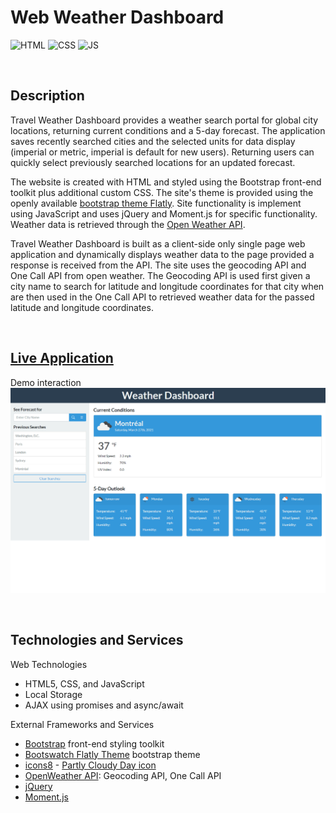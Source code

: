 # **Web Weather Dashboard**
![HTML](https://img.shields.io/badge/Uses-HTML-red.svg)
![CSS](https://img.shields.io/badge/Uses-CSS-blue.svg)
![JS](https://img.shields.io/badge/Uses-JS-yellow.svg)


&nbsp;
## **Description**
Travel Weather Dashboard provides a weather search portal for global city locations, returning current conditions and a 5-day forecast. The application saves recently searched cities and the selected units for data display (imperial or metric, imperial is default for new users). Returning users can quickly select previously searched locations for an updated forecast. 

The website is created with HTML and styled using the Bootstrap front-end toolkit plus additional custom CSS. The site's theme is provided using the openly available [bootstrap theme Flatly](https://bootswatch.com/flatly/). Site functionality is implement using JavaScript and uses jQuery and Moment.js for specific functionality. Weather data is retrieved through the [Open Weather API](https://openweathermap.org/api). 

Travel Weather Dashboard is built as a client-side only single page web application and dynamically displays weather data to the page provided a response is received from the API. The site uses the geocoding API and One Call API from open weather. The Geocoding API is used first given a city name to search for latitude and longitude coordinates for that city when are then used in the One Call API to retrieved weather data for the passed latitude and longitude coordinates. 


&nbsp;
## **[Live Application](https://spfave.github.io/web-weather-dashboard/)**

Demo interaction \
![Demo weather dashboard](./assets/img/demoshot_weather_dashboard.png)


&nbsp;
## **Technologies and Services**
Web Technologies
- HTML5, CSS, and JavaScript
- Local Storage
- AJAX using promises and async/await

External Frameworks and Services
- [Bootstrap](https://getbootstrap.com/) front-end styling toolkit
- [Bootswatch Flatly Theme](https://bootswatch.com/flatly/) bootstrap theme
- [icons8](https://icons8.com/) - <a target="_blank" href="https://icons8.com/icons/set/partly-cloudy-day">Partly Cloudy Day icon</a>
- [OpenWeather API](https://openweathermap.org/api): Geocoding API, One Call API
- [jQuery](https://jquery.com/) 
- [Moment.js](https://momentjs.com/)
